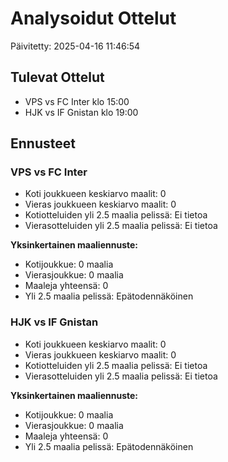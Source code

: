 # Analysoidut Ottelut

Päivitetty: 2025-04-16 11:46:54

## Tulevat Ottelut
- VPS vs FC Inter  klo 15:00
- HJK vs IF Gnistan  klo 19:00

## Ennusteet
### VPS vs FC Inter
- Koti joukkueen keskiarvo maalit: 0
- Vieras joukkueen keskiarvo maalit: 0
- Kotiotteluiden yli 2.5 maalia pelissä: Ei tietoa
- Vierasotteluiden yli 2.5 maalia pelissä: Ei tietoa

**Yksinkertainen maaliennuste:**
- Kotijoukkue: 0 maalia
- Vierasjoukkue: 0 maalia
- Maaleja yhteensä: 0
- Yli 2.5 maalia pelissä: Epätodennäköinen

### HJK vs IF Gnistan
- Koti joukkueen keskiarvo maalit: 0
- Vieras joukkueen keskiarvo maalit: 0
- Kotiotteluiden yli 2.5 maalia pelissä: Ei tietoa
- Vierasotteluiden yli 2.5 maalia pelissä: Ei tietoa

**Yksinkertainen maaliennuste:**
- Kotijoukkue: 0 maalia
- Vierasjoukkue: 0 maalia
- Maaleja yhteensä: 0
- Yli 2.5 maalia pelissä: Epätodennäköinen

